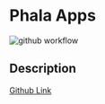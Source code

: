 # Phala Apps

![github workflow](https://github.com/Phala-Network/apps/actions/workflows/build.yml/badge.svg)

## Description

[Github Link](https://github.com/Phala-Network/apps)
